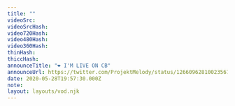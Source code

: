 ```yaml
---
title: ""
videoSrc: 
videoSrcHash: 
video720Hash: 
video480Hash: 
video360Hash: 
thinHash: 
thiccHash: 
announceTitle: "❤️ I'M LIVE ON CB"
announceUrl: https://twitter.com/ProjektMelody/status/1266096281002356736
date: 2020-05-28T19:57:30.000Z
note: 
layout: layouts/vod.njk
---
```

